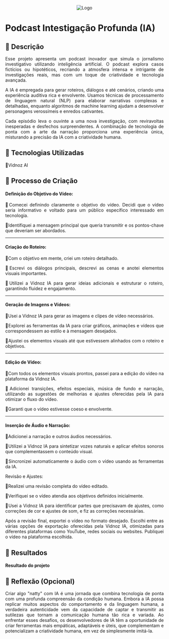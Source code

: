 


<p align="center">
  <img src="https://github.com/AngeloSouza1/lab-natty-or-not/blob/main/Imagens/intelig%C3%AAncia%20artificial%20o%20futuro%20da%20tecnologia.png" alt="Logo"  >
</p>

# Podcast Intestigação Profunda (IA)


## 📒 Descrição


<div align="justify">
Esse projeto apresenta um podcast inovador que simula o jornalismo investigativo utilizando inteligência artificial. O podcast explora casos fictícios ou hipotéticos, recriando a atmosfera intensa e intrigante de investigações reais, mas com um toque de criatividade e tecnologia avançada.

A IA é empregada para gerar roteiros, diálogos e até cenários, criando uma experiência auditiva rica e envolvente. Usamos técnicas de processamento de linguagem natural (NLP) para elaborar narrativas complexas e detalhadas, enquanto algoritmos de machine learning ajudam a desenvolver personagens verossímeis e enredos cativantes.

Cada episódio leva o ouvinte a uma nova investigação, com reviravoltas inesperadas e desfechos surpreendentes. A combinação de tecnologia de ponta com a arte da narração proporciona uma experiência única, misturando a precisão da IA com a criatividade humana.

## 🤖 Tecnologias Utilizadas

🔹Vidnoz AI


## 🧐 Processo de Criação

#### Definição do Objetivo do Vídeo:

🔹Comecei definindo claramente o objetivo do vídeo. Decidi que o vídeo seria informativo e voltado para um público específico interessado em tecnologia.

🔹Identifiquei a mensagem principal que queria transmitir e os pontos-chave que deveriam ser abordados.

---
#### Criação do Roteiro:

🔹Com o objetivo em mente, criei um roteiro detalhado.

🔹Escrevi os diálogos principais,       descrevi as cenas e anotei elementos visuais importantes.

🔹Utilizei a Vidnoz IA para gerar ideias adicionais e estruturar o roteiro, garantindo fluidez e engajamento.

---
#### Geração de Imagens e Vídeos:

🔹Usei a Vidnoz IA para gerar as imagens e clipes de vídeo necessários.

🔹Explorei as ferramentas da IA para criar gráficos, animações e vídeos que correspondessem ao estilo e à mensagem desejados.

🔹Ajustei os elementos visuais até que estivessem alinhados com o roteiro e objetivos.

---
#### Edição de Vídeo:

🔹Com todos os elementos visuais prontos, passei para a edição do vídeo na plataforma da Vidnoz IA.

🔹Adicionei transições, efeitos especiais, música de fundo e narração, utilizando as sugestões de melhorias e ajustes oferecidas pela IA para otimizar o fluxo do vídeo.

🔹Garanti que o vídeo estivesse coeso e envolvente.

---
#### Inserção de Áudio e Narração:

🔹Adicionei a narração e outros áudios necessários.

🔹Utilizei a Vidnoz IA para sintetizar vozes naturais e aplicar efeitos sonoros que complementassem o conteúdo visual.

🔹Sincronizei automaticamente o áudio com o vídeo usando as ferramentas da IA.

Revisão e Ajustes:

🔹Realizei uma revisão completa do vídeo editado.

🔹Verifiquei se o vídeo atendia aos objetivos definidos inicialmente.

🔹Usei a Vidnoz IA para identificar partes que precisavam de ajustes, como correções de cor e ajustes de som, e fiz as correções necessárias.



Após a revisão final, exportei o vídeo no formato desejado.
Escolhi entre as várias opções de exportação oferecidas pela Vidnoz IA, otimizadas para diferentes plataformas como YouTube, redes sociais ou websites.
Publiquei o vídeo na plataforma escolhida.





## 🚀 Resultados
#### Resultado do projeto


## 💭 Reflexão (Opcional)

Criar algo "natty" com IA é uma jornada que combina tecnologia de ponta com uma profunda compreensão da condição humana. Embora a IA possa replicar muitos aspectos do comportamento e da linguagem humana, a verdadeira autenticidade vem da capacidade de captar e transmitir as sutilezas que tornam a comunicação humana tão rica e variada. Ao enfrentar esses desafios, os desenvolvedores de IA têm a oportunidade de criar ferramentas mais empáticas, adaptáveis e úteis, que complementam e potencializam a criatividade humana, em vez de simplesmente imitá-la.

</div>

